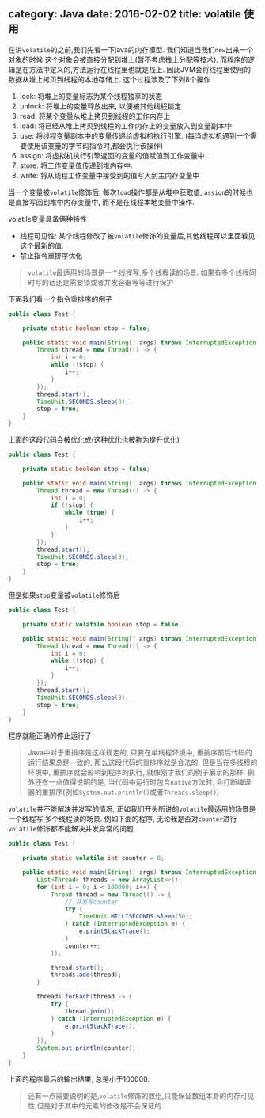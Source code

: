 category: Java
date: 2016-02-02
title: volatile 使用
---
在讲`volatile`的之前,我们先看一下java的内存模型. 我们知道当我们`new`出来一个对象的时候,这个对象会被直接分配到堆上(暂不考虑栈上分配等技术). 而程序的逻辑是在方法中定义的,方法运行在线程里也就是栈上. 因此JVM会将线程里使用的数据从堆上拷贝到线程的本地存储上. 这个过程涉及了下列8个操作
1. lock: 将堆上的变量标志为某个线程独享的状态
2. unlock: 将堆上的变量释放出来, 以便被其他线程锁定
3. read: 将某个变量从堆上拷贝到线程的工作内存上
4. load: 将已经从堆上拷贝到线程的工作内存上的变量放入到变量副本中
5. use: 将线程变量副本中的变量传递给虚拟机执行引擎. (每当虚拟机遇到一个需要使用该变量的字节码指令时,都会执行该操作)
6. assign: 将虚拟机执行引擎返回的变量的值赋值到工作变量中
7. store: 将工作变量值传递到堆内存中.
8. write: 将从线程工作变量中接受到的值写入到主内存变量中

当一个变量被`volatile`修饰后, 每次`load`操作都是从堆中获取值, `assign`的时候也是直接写回到堆中内存变量中, 而不是在线程本地变量中操作.

volatile变量具备俩种特性
* 线程可见性: 某个线程修改了被`volatile`修饰的变量后,其他线程可以里面看见这个最新的值.
* 禁止指令重排序优化


> `volatile`最适用的场景是一个线程写,多个线程读的场景. 如果有多个线程同时写的话还是需要锁或者并发容器等等进行保护

下面我们看一个指令重排序的例子
```java
public class Test {

	private static boolean stop = false;

	public static void main(String[] args) throws InterruptedException {
		Thread thread = new Thread(() -> {
			int i = 0;
			while (!stop) {
				i++;
			}
		});
		thread.start();
		TimeUnit.SECONDS.sleep(3);
		stop = true;
	}
}
```
上面的这段代码会被优化成(这种优化也被称为提升优化)
```java
public class Test {

	private static boolean stop = false;

	public static void main(String[] args) throws InterruptedException {
		Thread thread = new Thread(() -> {
			int i = 0;
			if (!stop) {
				while (true) {
					i++;
				}
			}
		});
		thread.start();
		TimeUnit.SECONDS.sleep(3);
		stop = true;
	}
}
```
但是如果`stop`变量被`volatile`修饰后
```java
public class Test {

	private static volatile boolean stop = false;

	public static void main(String[] args) throws InterruptedException {
		Thread thread = new Thread(() -> {
			int i = 0;
			while (!stop) {
				i++;
			}
		});
		thread.start();
		TimeUnit.SECONDS.sleep(3);
		stop = true;
	}
}
```
程序就能正确的停止运行了

> Java中对于重排序是这样规定的, 只要在单线程环境中, 重排序前后代码的运行结果总是一致的, 那么这段代码的重排序就是合法的. 但是当在多线程的环境中, 重排序就会影响到程序的执行, 就像刚才我们的例子展示的那样. 例外还有一点值得说明的是, 当代码中运行时包含`native`方法时, 会打断编译器的重排序(例如`System.out.println()`或者`Threads.sleep()`)

`volatile`并不能解决并发写的情况, 正如我们开头所说的`volatile`最适用的场景是一个线程写,多个线程读的场景. 例如下面的程序, 无论我是否对`counter`进行`volatile`修饰都不能解决并发异常的问题
```java
public class Test {

	private static volatile int counter = 0;

	public static void main(String[] args) throws InterruptedException {
		List<Thread> threads = new ArrayList<>();
		for (int i = 0; i < 100000; i++) {
			Thread thread = new Thread(() -> {
				// 并发写counter
				try {
					TimeUnit.MILLISECONDS.sleep(50);
				} catch (InterruptedException e) {
					e.printStackTrace();
				}
				counter++;
			});

			thread.start();
			threads.add(thread);
		}

		threads.forEach(thread -> {
			try {
				thread.join();
			} catch (InterruptedException e) {
				e.printStackTrace();
			}
		});
		System.out.println(counter);
	}
}
```
上面的程序最后的输出结果, 总是小于100000.

> 还有一点需要说明的是,`volatile`修饰的数组,只能保证数组本身的内存可见性,但是对于其中的元素的修改是不会保证的.
